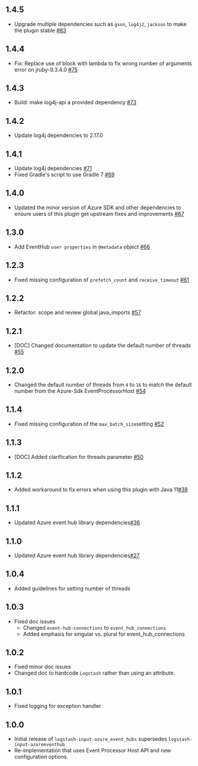 ## 1.4.5
 - Upgrade multiple dependencies such as `gson`, `log4j2`, `jackson` to make the plugin stable [#83](https://github.com/logstash-plugins/logstash-input-azure_event_hubs/pull/83)

## 1.4.4
 - Fix: Replace use of block with lambda to fix wrong number of arguments error on jruby-9.3.4.0 [#75](https://github.com/logstash-plugins/logstash-input-azure_event_hubs/pull/75)

## 1.4.3
 - Build: make log4j-api a provided dependency [#73](https://github.com/logstash-plugins/logstash-input-azure_event_hubs/pull/73)

## 1.4.2
 - Update log4j dependencies to 2.17.0

## 1.4.1
 - Update log4j dependencies [#71](https://github.com/logstash-plugins/logstash-input-azure_event_hubs/pull/71)
 - Fixed Gradle's script to use Gradle 7 [#69](https://github.com/logstash-plugins/logstash-input-azure_event_hubs/pull/69)

## 1.4.0
 - Updated the minor version of Azure SDK and other dependencies to ensure users of this plugin get upstream fixes and improvements [#67](https://github.com/logstash-plugins/logstash-input-azure_event_hubs/pull/67)

## 1.3.0
 - Add EventHub `user properties` in `@metadata` object [#66](https://github.com/logstash-plugins/logstash-input-azure_event_hubs/pull/66)

## 1.2.3
 - Fixed missing configuration of `prefetch_count` and `receive_timeout` [#61](https://github.com/logstash-plugins/logstash-input-azure_event_hubs/pull/61)

## 1.2.2
 - Refactor: scope and review global java_imports [#57](https://github.com/logstash-plugins/logstash-input-azure_event_hubs/pull/57)

## 1.2.1
 - [DOC] Changed documentation to update the default number of threads [#55](https://github.com/logstash-plugins/logstash-input-azure_event_hubs/pull/55)

## 1.2.0
 - Changed the default number of threads from `4` to `16` to match the default number from the Azure-Sdk EventProcessorHost [#54](https://github.com/logstash-plugins/logstash-input-azure_event_hubs/pull/54)

## 1.1.4
 - Fixed missing configuration of the `max_batch_size`setting [#52](https://github.com/logstash-plugins/logstash-input-azure_event_hubs/pull/52)

## 1.1.3
 - [DOC] Added clarification for threads parameter [#50](https://github.com/logstash-plugins/logstash-input-azure_event_hubs/pull/50)

## 1.1.2
 - Added workaround to fix errors when using this plugin with Java 11[#38](https://github.com/logstash-plugins/logstash-input-azure_event_hubs/pull/38)

## 1.1.1
 - Updated Azure event hub library dependencies[#36](https://github.com/logstash-plugins/logstash-input-azure_event_hubs/pull/36)

## 1.1.0
 - Updated Azure event hub library dependencies[#27](https://github.com/logstash-plugins/logstash-input-azure_event_hubs/pull/27)

## 1.0.4
 - Added guidelines for setting number of threads

## 1.0.3
 - Fixed doc issues
   - Changed `event-hub-connections` to `event_hub_connections`
   - Added emphasis for singular vs. plural for event_hub_connections

## 1.0.2
 - Fixed minor doc issues
 - Changed doc to hardcode `Logstash` rather than using an attribute.

## 1.0.1
 - Fixed logging for exception handler

## 1.0.0
 - Initial release of `logstash-input-azure_event_hubs` supersedes `logstash-input-azureeventhub`
 - Re-implementation that uses Event Processor Host API and new configuration options.
